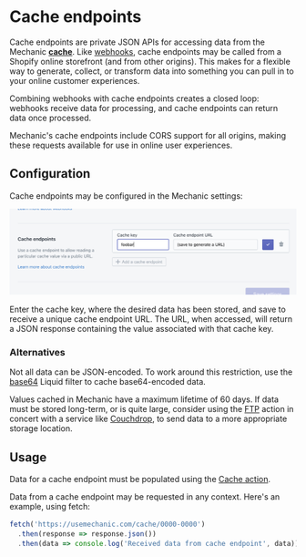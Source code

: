 # Cache endpoints

Cache endpoints are private JSON APIs for accessing data from the Mechanic [**cache**](./). Like [webhooks](../webhooks.md), cache endpoints may be called from a Shopify online storefront (and from other origins). This makes for a flexible way to generate, collect, or transform data into something you can pull in to your online customer experiences.

Combining webhooks with cache endpoints creates a closed loop: webhooks receive data for processing, and cache endpoints can return data once processed.

Mechanic's cache endpoints include CORS support for all origins, making these requests available for use in online user experiences.

## Configuration

Cache endpoints may be configured in the Mechanic settings:

![](<../../.gitbook/assets/Screen Shot 2021-09-14 at 12.30.46 PM.png>)

Enter the cache key, where the desired data has been stored, and save to receive a unique cache endpoint URL. The URL, when accessed, will return a JSON response containing the value associated with that cache key.

### Alternatives

Not all data can be JSON-encoded. To work around this restriction, use the [base64](../liquid/filters.md#base-64-decode\_base64) Liquid filter to cache base64-encoded data.

Values cached in Mechanic have a maximum lifetime of 60 days. If data must be stored long-term, or is quite large, consider using the [FTP](../../core/actions/ftp.md) action in concert with a service like [Couchdrop](https://couchdrop.io/), to send data to a more appropriate storage location.

## Usage

Data for a cache endpoint must be populated using the [Cache action](../../core/actions/cache.md).

Data from a cache endpoint may be requested in any context. Here's an example, using fetch:

```javascript
fetch('https://usemechanic.com/cache/0000-0000')
  .then(response => response.json())
  .then(data => console.log('Received data from cache endpoint', data));
```
